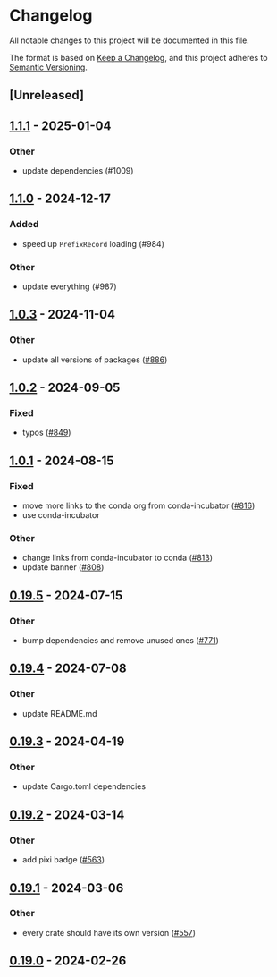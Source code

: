# Changelog
All notable changes to this project will be documented in this file.

The format is based on [Keep a Changelog](https://keepachangelog.com/en/1.0.0/),
and this project adheres to [Semantic Versioning](https://semver.org/spec/v2.0.0.html).

## [Unreleased]

## [1.1.1](https://github.com/conda/rattler/compare/rattler_libsolv_c-v1.1.0...rattler_libsolv_c-v1.1.1) - 2025-01-04

### Other

- update dependencies (#1009)

## [1.1.0](https://github.com/conda/rattler/compare/rattler_libsolv_c-v1.0.3...rattler_libsolv_c-v1.1.0) - 2024-12-17

### Added

- speed up `PrefixRecord` loading (#984)

### Other

- update everything (#987)

## [1.0.3](https://github.com/conda/rattler/compare/rattler_libsolv_c-v1.0.2...rattler_libsolv_c-v1.0.3) - 2024-11-04

### Other

- update all versions of packages ([#886](https://github.com/conda/rattler/pull/886))

## [1.0.2](https://github.com/conda/rattler/compare/rattler_libsolv_c-v1.0.1...rattler_libsolv_c-v1.0.2) - 2024-09-05

### Fixed
- typos ([#849](https://github.com/conda/rattler/pull/849))

## [1.0.1](https://github.com/conda/rattler/compare/rattler_libsolv_c-v1.0.0...rattler_libsolv_c-v1.0.1) - 2024-08-15

### Fixed
- move more links to the conda org from conda-incubator ([#816](https://github.com/conda/rattler/pull/816))
- use conda-incubator

### Other
- change links from conda-incubator to conda ([#813](https://github.com/conda/rattler/pull/813))
- update banner ([#808](https://github.com/conda/rattler/pull/808))

## [0.19.5](https://github.com/conda/rattler/compare/rattler_libsolv_c-v0.19.4...rattler_libsolv_c-v0.19.5) - 2024-07-15

### Other
- bump dependencies and remove unused ones ([#771](https://github.com/conda/rattler/pull/771))

## [0.19.4](https://github.com/conda/rattler/compare/rattler_libsolv_c-v0.19.3...rattler_libsolv_c-v0.19.4) - 2024-07-08

### Other
- update README.md

## [0.19.3](https://github.com/conda/rattler/compare/rattler_libsolv_c-v0.19.2...rattler_libsolv_c-v0.19.3) - 2024-04-19

### Other
- update Cargo.toml dependencies

## [0.19.2](https://github.com/conda/rattler/compare/rattler_libsolv_c-v0.19.1...rattler_libsolv_c-v0.19.2) - 2024-03-14

### Other
- add pixi badge ([#563](https://github.com/conda/rattler/pull/563))

## [0.19.1](https://github.com/conda/rattler/compare/rattler_libsolv_c-v0.19.0...rattler_libsolv_c-v0.19.1) - 2024-03-06

### Other
- every crate should have its own version ([#557](https://github.com/conda/rattler/pull/557))

## [0.19.0](https://github.com/baszalmstra/rattler/compare/rattler_libsolv_c-v0.18.0...rattler_libsolv_c-v0.19.0) - 2024-02-26
